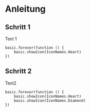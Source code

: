 # Anleitung

## Schritt 1

Text 1 

```blocks
basic.forever(function () {
    basic.showIcon(IconNames.Heart)
})
```

## Schritt 2

Text2

```blocks
basic.forever(function () {
    basic.showIcon(IconNames.Heart)
    basic.showIcon(IconNames.Diamond)
})
```
